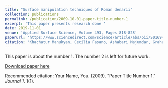 ```yaml
---
title: "Surface manipulation techniques of Roman denarii"
collection: publications
permalink: /publication/2009-10-01-paper-title-number-1
excerpt: 'This paper presents research done '
date: 2019-11-01
venue: 'Applied Surface Science, Volume 493, Pages 818-828'
paperurl: 'https://www.sciencedirect.com/science/article/abs/pii/S0169433219320318?via%3Dihub'
citation: 'Khachatur Manukyan, Cecilia Fasano, Ashabari Majumdar, Graham F.Peaslee, MarkRaddell, EdwardStech, MichaelWiescher. &quot;Surface manipulation techniques of Roman denarii.&quot; <i>Applied Surface Science</i>. 1(1).'
---
```

This paper is about the number 1. The number 2 is left for future work.

[Download paper here](http://academicpages.github.io/files/paper1.pdf)

Recommended citation: Your Name, You. (2009). "Paper Title Number 1." <i>Journal 1</i>. 1(1).
